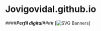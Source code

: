 # Jovigovidal.github.io
####___Perfil digital___####
[![SVG Banners](https://svg-banners.vercel.app/api?type=luminance&text1=BIENVENIDOS%20&width=800&height=400)]
